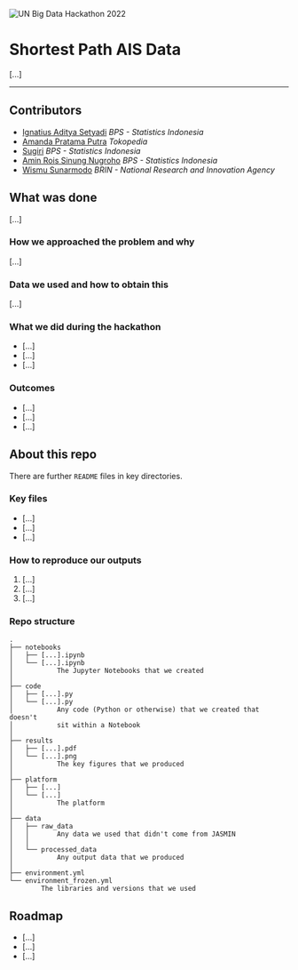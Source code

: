 ![UN Big Data Hackathon 2022](https://unstats.un.org/bigdata/assets/img/hackathon-web-banner.png "UNBDH 2022")

# Shortest Path AIS Data

[...]

***

## Contributors
- [Ignatius Aditya Setyadi](https://www.linkedin.com/in/adityasetyadi/) *BPS - Statistics Indonesia*
- [Amanda Pratama Putra]() *Tokopedia*
- [Sugiri]() *BPS - Statistics Indonesia*
- [Amin Rois Sinung Nugroho]() *BPS - Statistics Indonesia*
- [Wismu Sunarmodo]() *BRIN - National Research and Innovation Agency*

## What was done

[...]

### How we approached the problem and why

[...]

### Data we used and how to obtain this

[...]

### What we did during the hackathon

* [...]
* [...]
* [...]

### Outcomes

* [...]
* [...]
* [...]

## About this repo

There are further `README` files in key directories.

### Key files

* [...]
* [...]
* [...]

### How to reproduce our outputs

1. [...]
2. [...]
3. [...]

### Repo structure

    .
    ├── notebooks
    │   ├── [...].ipynb
    │   └── [...].ipynb
    │           The Jupyter Notebooks that we created
    │
    ├── code
    │   ├── [...].py
    │   └── [...].py
    │           Any code (Python or otherwise) that we created that doesn't
    │           sit within a Notebook
    │
    ├── results
    │   ├── [...].pdf
    │   └── [...].png
    │           The key figures that we produced
    │
    ├── platform
    │   ├── [...]
    │   └── [...]
    │           The platform
    │
    ├── data
    │   ├── raw_data
    │   │       Any data we used that didn't come from JASMIN
    │   │
    │   └── processed_data
    │           Any output data that we produced
    │
    ├── environment.yml
    └── environment_frozen.yml
            The libraries and versions that we used

## Roadmap

* [...]
* [...]
* [...]